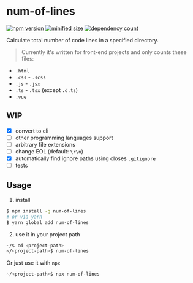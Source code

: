 # num-of-lines
[![npm version](https://badgen.net/npm/v/num-of-lines)](https://npmjs.com/package/num-of-lines)
[![minified size](https://badgen.net/bundlephobia/min/num-of-lines)](https://bundlephobia.com/package/num-of-lines)
[![dependency count](https://badgen.net/bundlephobia/dependency-count/num-of-lines)](https://bundlephobia.com/package/num-of-lines)

Calculate total number of code lines in a specified directory.

> Currently it's written for front-end projects and only counts these files:

-  `.html`
-  `.css` - `.scss`
-  `.js` - `.jsx`
-  `.ts` - `.tsx` (except `.d.ts`)
-  `.vue`

## WIP

-  [x] convert to cli
-  [ ] other programming languages support 
-  [ ] arbitrary file extensions
-  [ ] change EOL (default: `\r\n`)
-  [x] automatically find ignore paths using closes `.gitignore`
-  [ ] tests

## Usage
1. install
```bash
$ npm install -g num-of-lines
# or via yarn
$ yarn global add num-of-lines
```
2. use it in your project path
```bash
~/$ cd <project-path> 
~/<project-path>$ num-of-lines
```
Or just use it with `npx`
```bash
~/<project-path>$ npx num-of-lines
```
